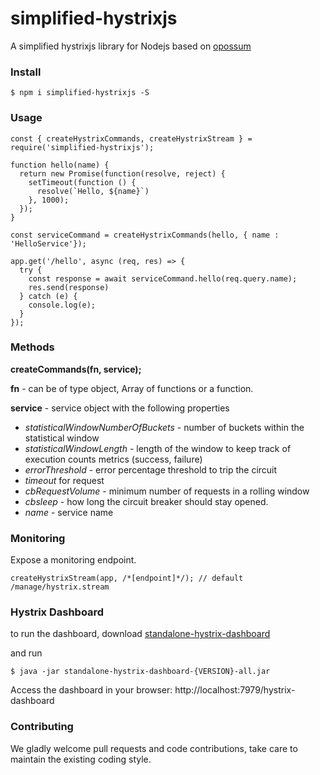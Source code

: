 # simplified-hystrixjs

A simplified hystrixjs library for Nodejs based on [opossum](https://www.npmjs.com/package/opossum)

### Install
```
$ npm i simplified-hystrixjs -S
```

### Usage
```
const { createHystrixCommands, createHystrixStream } = require('simplified-hystrixjs');

function hello(name) {
  return new Promise(function(resolve, reject) {
    setTimeout(function () {
      resolve(`Hello, ${name}`)
    }, 1000);
  });
}

const serviceCommand = createHystrixCommands(hello, { name : 'HelloService'});

app.get('/hello', async (req, res) => {
  try {
    const response = await serviceCommand.hello(req.query.name);
    res.send(response)
  } catch (e) {
    console.log(e);
  }
});
```

### Methods

**createCommands(fn, service);**

**fn** - can be of type object, Array of functions or a function.

**service** - service object with the following properties

* *statisticalWindowNumberOfBuckets* - number of buckets within the statistical window
* *statisticalWindowLength* - length of the window to keep track of execution counts metrics (success, failure)
* *errorThreshold* - error percentage threshold to trip the circuit
* *timeout* for request
* *cbRequestVolume* - minimum number of requests in a rolling window
* *cbsleep* - how long the circuit breaker should stay opened.
* *name* - service name

### Monitoring

Expose a monitoring endpoint.

```
createHystrixStream(app, /*[endpoint]*/); // default /manage/hystrix.stream

```

### Hystrix Dashboard

to run the dashboard, download [standalone-hystrix-dashboard](https://bintray.com/kennedyoliveira/maven/standalone-hystrix-dashboard)

and run
```
$ java -jar standalone-hystrix-dashboard-{VERSION}-all.jar
```
Access the dashboard in  your browser: http://localhost:7979/hystrix-dashboard

### Contributing

We gladly welcome pull requests and code contributions, take care to maintain the existing coding style.
